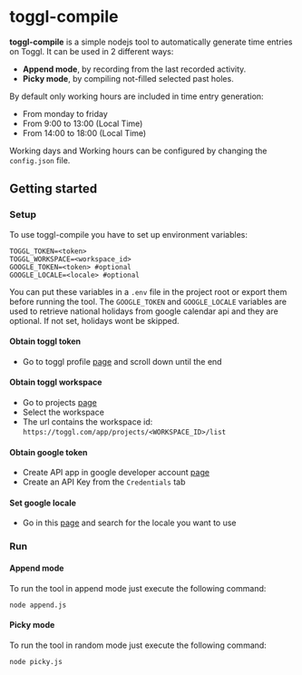 # toggl-compile

**toggl-compile** is a simple nodejs tool to automatically generate time entries on Toggl. It can be used in 2 different ways:
- **Append mode**, by recording from the last recorded activity.
- **Picky mode**, by compiling not-filled selected past holes.

By default only working hours are included in time entry generation:
- From monday to friday
- From 9:00 to 13:00 (Local Time)
- From 14:00 to 18:00 (Local Time)

Working days and Working hours can be configured by changing the `config.json` file.

## Getting started

### Setup
To use toggl-compile you have to set up environment variables:
```
TOGGL_TOKEN=<token>
TOGGL_WORKSPACE=<workspace_id>
GOOGLE_TOKEN=<token> #optional
GOOGLE_LOCALE=<locale> #optional
```

You can put these variables in a `.env` file in the project root or export them before running the tool.
The `GOOGLE_TOKEN` and `GOOGLE_LOCALE` variables are used to retrieve national holidays from google calendar api and they are optional. If not set, holidays wont be skipped.

#### Obtain toggl token

* Go to toggl profile [page](https://toggl.com/app/profile) and scroll down until the end

#### Obtain toggl workspace

* Go to projects [page](https://toggl.com/app/projects/)
* Select the workspace
* The url contains the workspace id: `https://toggl.com/app/projects/<WORKSPACE_ID>/list`

#### Obtain google token

* Create API app in google developer account [page](https://console.developers.google.com)
* Create an API Key from the `Credentials` tab

#### Set google locale

* Go in this [page](https://gist.github.com/danielefongo/0bce52012cde8f714cfb7ec1e677c7bd) and search for the locale you want to use

### Run

#### Append mode
To run the tool in append mode just execute the following command:
```
node append.js
```

#### Picky mode
To run the tool in random mode just execute the following command:
```
node picky.js
```